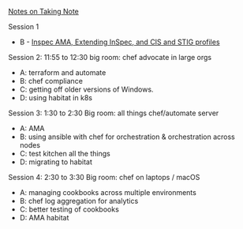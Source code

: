 [Notes on Taking Note](https://github.com/chef/community-summits#taking-note)

Session 1
 * B - [Inspec AMA, Extending InSpec, and CIS and STIG profiles](1B-InSpec)

Session 2: 11:55 to 12:30
big room: chef advocate in large orgs
* A: terraform and automate 
* B: chef compliance
* C: getting off older versions of Windows. 
* D: using habitat in k8s

Session 3: 1:30 to 2:30 
Big room: all things chef/automate server 
* A: AMA
* B: using ansible with chef for orchestration & orchestration across nodes
* C: test kitchen all the things
* D: migrating to habitat

Session 4: 2:30 to 3:30
Big room: chef on laptops / macOS 
* A: managing cookbooks across multiple environments
* B: chef log aggregation for analytics 
* C: better testing of cookbooks
* D: AMA habitat
